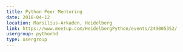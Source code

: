 ```yaml
---
title: Python Peer Mentoring
date: 2018-04-12
location: Marsilius-Arkaden, Heidelberg
link: https://www.meetup.com/HeidelbergPython/events/249005352/
usergroup: pythonhd
type: usergroup
---
```


